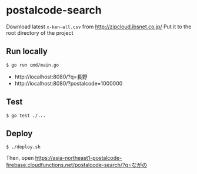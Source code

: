 # postalcode-search

Download latest `x-ken-all.csv` from http://zipcloud.ibsnet.co.jp/
Put it to the root directory of the project

## Run locally

```
$ go run cmd/main.go
```

- http://localhost:8080/?q=長野
- http://localhost:8080/?postalcode=1000000

## Test

```
$ go test ./...
```

## Deploy

```
$ ./deploy.sh
```

Then, open https://asia-northeast1-postalcode-firebase.cloudfunctions.net/postalcode-search/?q=ながの
